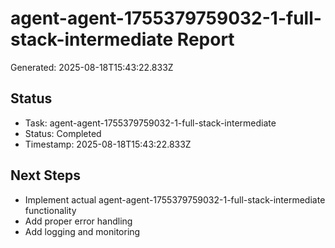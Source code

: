 # agent-agent-1755379759032-1-full-stack-intermediate Report

Generated: 2025-08-18T15:43:22.833Z

## Status
- Task: agent-agent-1755379759032-1-full-stack-intermediate
- Status: Completed
- Timestamp: 2025-08-18T15:43:22.833Z

## Next Steps
- Implement actual agent-agent-1755379759032-1-full-stack-intermediate functionality
- Add proper error handling
- Add logging and monitoring
